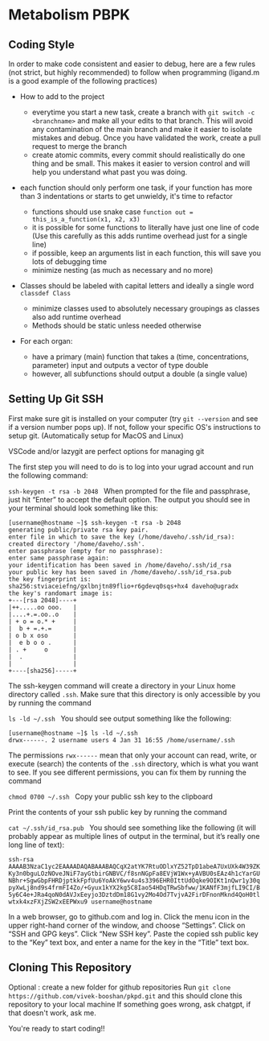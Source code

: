 # Metabolism PBPK

## Coding Style

In order to make code consistent and easier to debug, here are a few rules (not strict, but highly recommended) to follow when programming (ligand.m is a good example of the following practices)

- How to add to the project
  - everytime you start a new task, create a branch with `git switch -c <branchname>` and make all your edits to that branch. This will avoid any contamination of the main branch and
  make it easier to isolate mistakes and debug. Once you have validated the work, create a pull request to merge the branch
  - create atomic commits, every commit should realistically do one thing and be small. This makes it easier to version control and will help you understand what past you was doing.

- each function should only perform one task, if your function has more than 3 indentations or starts to get unwieldy, it's time to refactor
  - functions should use snake case `function out = this_is_a_function(x1, x2, x3)`
  - it is possible for some functions to literally have just one line of code (Use this carefully as this adds runtime overhead just for a single line)
  - if possible, keep an arguments list in each function, this will save you lots of debugging time
  - minimize nesting (as much as necessary and no more)

- Classes should be labeled with capital letters and ideally a single word `classdef Class`
  - minimize classes used to absolutely necessary groupings as classes also add runtime overhead
  - Methods should be static unless needed otherwise

- For each organ:
  - have a primary (main) function that takes a (time, concentrations, parameter) input and outputs a vector of type double
  - however, all subfunctions should output a double (a single value)

## Setting Up Git SSH

First make sure git is installed on your computer (try `git --version` and see if a version number pops up). If not, follow your
specific OS's instructions to setup git. (Automatically setup for MacOS and Linux)

VSCode and/or lazygit are perfect options for managing git

The first step you will need to do is to log into your ugrad account and run the following command:

`ssh-keygen -t rsa -b 2048
`
When prompted for the file and passphrase, just hit “Enter” to accept the default option. The output you should see in your terminal should look something like this:

```
[username@hostname ~]$ ssh-keygen -t rsa -b 2048
generating public/private rsa key pair.
enter file in which to save the key (/home/daveho/.ssh/id_rsa): 
created directory '/home/daveho/.ssh'.
enter passphrase (empty for no passphrase): 
enter same passphrase again: 
your identification has been saved in /home/daveho/.ssh/id_rsa
your public key has been saved in /home/daveho/.ssh/id_rsa.pub
the key fingerprint is:
sha256:stviaceiefng/gxlbnjtn89flio+r6gdevq0sqs+hx4 daveho@ugradx
the key's randomart image is:
+---[rsa 2048]----+
|++.....oo ooo.   |
|....+.=.oo..o    |
| + o = o.* +     |
|  b + =.+.=      |
| o b x oso       |
|  e b o o .      |
| . +     o       |
|  .              |
|                 |
+----[sha256]-----+
```
The ssh-keygen command will create a directory in your Linux home directory called `.ssh`. Make sure that this directory is only accessible by you by running the command

`ls -ld ~/.ssh
`
You should see output something like the following:

```
[username@hostname ~]$ ls -ld ~/.ssh
drwx------. 2 username users 4 Jan 31 16:55 /home/username/.ssh
```
The permissions `rwx------` mean that only your account can read, write, or execute (search) the contents of the `.ssh` directory, which is what you want to see. If you see different permissions, you can fix them by running the command

`chmod 0700 ~/.ssh
`
Copy your public ssh key to the clipboard

Print the contents of your ssh public key by running the command

`cat ~/.ssh/id_rsa.pub
`
You should see something like the following (it will probably appear as multiple lines of output in the terminal, but it’s really one long line of text):

`ssh-rsa AAAAB3NzaC1yc2EAAAADAQABAAABAQCqX2atYK7RtuODlxYZ52TpD1abeA7UxUXk4W39ZKKy3n0bguLOzNOveJNiF7ayGtbirGNBVC/f8snNGpFa8EVjW1Wx+yAVBU0sEAz4h1cYarGUNBhr+SgwGbpFHRDjptkkFpfUu6YoAkY6wv4u4s3396EHR0IttUdOqke9OIKt1nQwr1y30qpyXwLj8nd9s4frmFI4Zo/+Gyux1kYX2kg5C8Iao54HDqTRwSbfww/1KANfF3mjfLI9CI/B5y6C4e+JRa4qoN0dAVJxEeyjo3DztdDm18G1vy2Mo4Od7TvjvA2FirDFnonMknd4QoH0tlwtxk4xzFXjZSW2xEEPWxu9 username@hostname
`

In a web browser, go to github.com and log in. Click the menu icon in the upper right-hand corner of the window, and choose “Settings”. Click on “SSH and GPG keys”. Click “New SSH key”.
Paste the copied ssh public key to the “Key” text box, and enter a name for the key in the “Title” text box.


## Cloning This Repository

Optional : create a new folder for github repositories
Run `git clone https://github.com/vivek-booshan/pkpd.git` and this should clone this repository to your local machine
If something goes wrong, ask chatgpt, if that doesn't work, ask me.

You're ready to start coding!!
